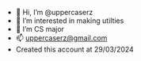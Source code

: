 - 👋 Hi, I’m @uppercaserz
- 👀 I’m interested in making utilties
- 🌱 I’m CS major
- 📫 uppercaserz@gmail.com
- Created this account at 29/03/2024
